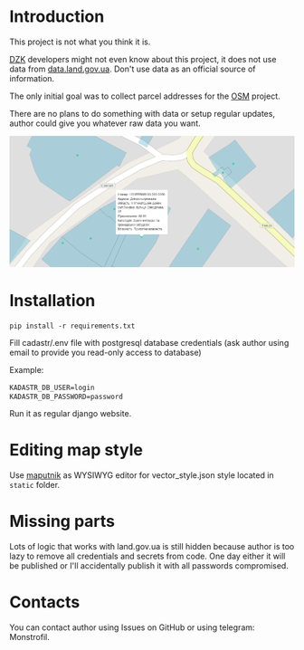 # Introduction

This project is not what you think it is.

[DZK](https://dzk.gov.ua/) developers might not even know about this project, it does not
use data from [data.land.gov.ua](https://data.land.gov.ua/). 
Don't use data as an official source of information.

The only initial goal was to collect parcel addresses for the
[OSM](https://www.openstreetmap.org/) project.

There are no plans to do something with data or setup regular updates, 
author could give you whatever raw data you want.

![Map, the best map ever](/static/main_page.png)

# Installation

    pip install -r requirements.txt
    
Fill cadastr/.env file with postgresql database credentials 
(ask author using email to provide you read-only access to database)

Example:

    KADASTR_DB_USER=login
    KADASTR_DB_PASSWORD=password

Run it as regular django website.

# Editing map style

Use [maputnik](https://maputnik.github.io/editor/) as WYSIWYG editor
for vector_style.json style located in `static` folder.

# Missing parts

Lots of logic that works with land.gov.ua is still hidden because author
is too lazy to remove all credentials and secrets from code. One day either it will be
published or I'll accidentally publish it with all passwords compromised.

# Contacts

You can contact author using Issues on GitHub or using telegram: Monstrofil.